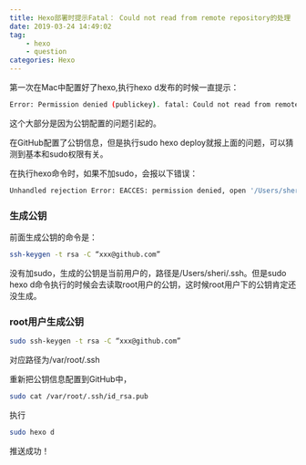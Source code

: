 ```yaml
---
title: Hexo部署时提示Fatal： Could not read from remote repository的处理
date: 2019-03-24 14:49:02
tag:
    - hexo
    - question
categories: Hexo    
---
```

第一次在Mac中配置好了hexo,执行hexo d发布的时候一直提示：
```bash
Error: Permission denied (publickey). fatal: Could not read from remote repository.
```
这个大部分是因为公钥配置的问题引起的。

在GitHub配置了公钥信息，但是执行sudo hexo deploy就报上面的问题，可以猜测到基本和sudo权限有关。

在执行hexo命令时，如果不加sudo，会报以下错误：
```bash
Unhandled rejection Error: EACCES: permission denied, open '/Users/sheri/Developer/blog/db.json' at Error (native)
```

### 生成公钥
前面生成公钥的命令是：
```bash
ssh-keygen -t rsa -C “xxx@github.com”
```
没有加sudo，生成的公钥是当前用户的，路径是/Users/sheri/.ssh。但是sudo hexo d命令执行的时候会去读取root用户的公钥，这时候root用户下的公钥肯定还没生成。

### root用户生成公钥
```bash
sudo ssh-keygen -t rsa -C “xxx@github.com”
```
对应路径为/var/root/.ssh

重新把公钥信息配置到GitHub中，
```bash
sudo cat /var/root/.ssh/id_rsa.pub
```
执行
```bash
sudo hexo d
```
推送成功！


